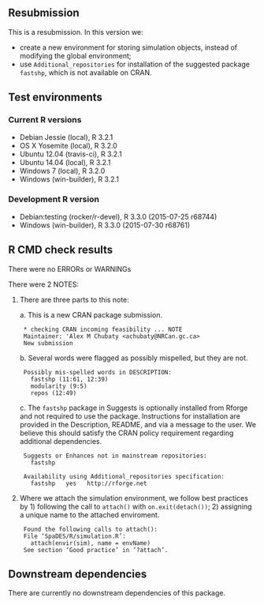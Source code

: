 ## Resubmission

This is a resubmission. In this version we:

* create a new environment for storing simulation objects, instead of modifying the global environment;
* use `Additional_repositories` for installation of the suggested package `fastshp`, which is not available on CRAN.

## Test environments

### Current R versions
* Debian Jessie           (local), R 3.2.1
* OS X Yosemite           (local), R 3.2.0
* Ubuntu 12.04        (travis-ci), R 3.2.1
* Ubuntu 14.04            (local), R 3.2.1
* Windows 7               (local), R 3.2.0
* Windows           (win-builder), R 3.2.1

### Development R version
* Debian:testing (rocker/r-devel), R 3.3.0 (2015-07-25 r68744)
* Windows           (win-builder), R 3.3.0 (2015-07-30 r68761)

## R CMD check results

There were no ERRORs or WARNINGs

There were 2 NOTES:

1. There are three parts to this note:

    a. This is a new CRAN package submission.

        * checking CRAN incoming feasibility ... NOTE
        Maintainer: 'Alex M Chubaty <achubaty@NRCan.gc.ca>
        New submission

    b. Several words were flagged as possibly mispelled, but they are not.
    
        Possibly mis-spelled words in DESCRIPTION:
          fastshp (11:61, 12:39)
          modularity (9:5)
          repos (12:49)

    c. The `fastshp` package in Suggests is optionally installed from Rforge and not required to use the package. Instructions for installation are provided in the Description, README, and via a message to the user. We believe this should satisfy the CRAN policy requirement regarding additional dependencies.

        Suggests or Enhances not in mainstream repositories:
          fastshp
        
        Availability using Additional_repositories specification:
          fastshp   yes   http://rforge.net

2. Where we attach the simulation environment, we follow best practices by 1) following the call to `attach()` with `on.exit(detach())`; 2) assigning a unique name to the attached enviroment.

        Found the following calls to attach():
        File ‘SpaDES/R/simulation.R’:
          attach(envir(sim), name = envName)
        See section ‘Good practice’ in ‘?attach’.

## Downstream dependencies

There are currently no downstream dependencies of this package.
